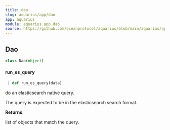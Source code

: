 ```yaml
---
title: dao
slug: aquarius/app/dao
app: aquarius
module: aquarius.app.dao
source: https://github.com/oceanprotocol/aquarius/blob/main/aquarius/app/dao.py
---
```

## Dao

```python
class Dao(object)
```

#### run\_es\_query

```python
 | def run_es_query(data)
```

do an elasticsearch native query.

The query is expected to be in the elasticsearch search format.

**Returns**:

list of objects that match the query.

